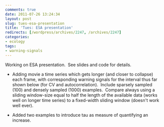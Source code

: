 ```yaml
---
comments: true
date: 2011-07-26 13:24:34
layout: post
slug: tues-esa-presentation
title: 'Tues: ESA presentation'
redirects: [/wordpress/archives/2247, /archives/2247]
categories:
- ecology
tags:
- warning-signals
---
```


Working on ESA presentation.  See slides and code for details.



	
  * Adding movie a time series which gets longer (and closer to collapse) each frame, with corresponding warning signals for the interval thus far shown below (for CV and autocorrelation).  Include sparsely sampled (100) and densely sampled (1000) examples.  Compare always using a sliding window-size equal to half the length of the available data (works well on longer time series) to a fixed-width sliding window (doesn't work well ever).

	
  * Added two examples to introduce tau as measure of quantifying an increase.







